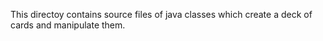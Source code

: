 This directoy contains source files of java classes which create a deck of cards and manipulate them.
